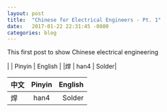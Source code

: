 ```yaml
---
layout: post
title:  "Chinese for Electrical Engineers - Pt. 1"
date:   2017-01-22 22:31:45 -0800
categories: blog
---
```


This first post to show Chinese electrical engineering


|  | Pinyin | English |
|焊 | han4 | Solder|

| 中文        | Pinyin           | English  |
| ------------- |:-------------:| -----:|
| 焊 | han4 | Solder |

